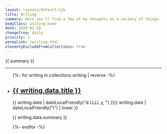 ```yaml
---
layout: layouts/default.njk
title: Writing
summary: Here you'll find a few of my thoughts on a variety of things. Some web tech related, some philosophical, some of a religious nature and some just me trying to process something as honestly as I can.
bodyClass: writing-home
date: 2020-02-20
changefreq: daily
priority: 1
permalink: /writing.html
eleventyExcludeFromCollections: true
---
```


{{ summary }}

---

<ul class="[ wrapper flow ] writing__list">
{%- for writing in collections.writing | reverse -%}
  <li class="writing__list-item">
    <article class="[ wrapper flow ] writing__summary">
      <h2><a href="{{ writing.url }}">{{ writing.data.title }}</a></h2>
      <time datetime="{{ writing.date | dateLocal }}">{{ writing.date | dateLocalFriendly("d LLLL y, ") }}{{ writing.date | dateLocalFriendly("t") | lower }}</time>
      <p>{{ writing.data.summary }}</p>
    </article>
  </li>
{%- endfor -%}
</ul>
